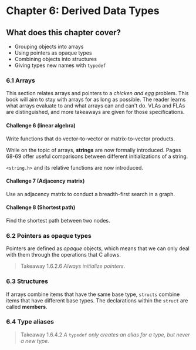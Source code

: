 # Chapter 6: Derived Data Types

## What does this chapter cover?
- Grouping objects into arrays
- Using pointers as opaque types
- Combining objects into structures
- Giving types new names with `typedef`

### 6.1 Arrays

This section relates arrays and pointers to a *chicken and egg* problem. This book will aim to stay with arrays for as long as possible. The reader learns what arrays evaluate to and what arrays can and can't do. VLAs and FLAs are distinguished, and more takeaways are given for those specifications.

#### Challenge 6 (linear algebra)

Write functions that do vector-to-vector or matrix-to-vector products.

While on the topic of arrays, **strings** are now formally introduced. Pages 68-69 offer useful comparisons between different initializations of a string.

`<string.h>` and its relative functions are now introduced.

#### Challenge 7 (Adjacency matrix)

Use an adjacency matrix to conduct a breadth-first search in a graph.

#### Challenge 8 (Shortest path)

Find the shortest path between two nodes.

### 6.2 Pointers as opaque types

Pointers are defined as *opaque* objects, which means that we can only deal with them through the operations that C allows.

> Takeaway 1.6.2.6  *Always initialize pointers.*

### 6.3 Structures

If arrays combine items that have the same base type, `structs` combine items that have different base types. The declarations within the `struct` are called **members**.

### 6.4 Type aliases

> Takeaway 1.6.4.2   *A* `typedef` *only creates an alias for a type, but never a new type.*
